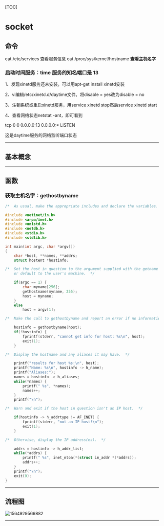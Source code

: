 

[TOC]

# socket

## 命令

cat /etc/services 查看服务信息
cat /proc/sys/kernel/hostname **查看主机名字**

### 启动时间服务：time 服务的知名端口是 13

1、发现xinetd服务还未安装，可以用apt-get install xinetd安装

2、vi编辑/etc/xinetd.d/daytime文件，将disable = yes改为disable = no

3、注销系统或重启xinetd服务，用service xinetd stop然后service xinetd start

4、查看网络状态netstat -ant，即可看到

tcp        0      0 0.0.0.0:13              0.0.0.0:*               LISTEN

这是daytime服务的网络监听端口状态

------



## 基本概念

------



## 函数



### 获取主机名字：gethostbyname

```cpp
/*  As usual, make the appropriate includes and declare the variables.  */

#include <netinet/in.h>
#include <arpa/inet.h>
#include <unistd.h>
#include <netdb.h>
#include <stdio.h>
#include <stdlib.h>

int main(int argc, char *argv[])
{
    char *host, **names, **addrs;
    struct hostent *hostinfo;

/*  Set the host in question to the argument supplied with the getname call,
    or default to the user's machine.  */

    if(argc == 1) {
        char myname[256];
        gethostname(myname, 255);
        host = myname;
    }
    else
        host = argv[1];

/*  Make the call to gethostbyname and report an error if no information is found.  */

    hostinfo = gethostbyname(host);
    if(!hostinfo) {
        fprintf(stderr, "cannot get info for host: %s\n", host);
        exit(1);
    }

/*  Display the hostname and any aliases it may have.  */

    printf("results for host %s:\n", host);
    printf("Name: %s\n", hostinfo -> h_name);
    printf("Aliases:");
    names = hostinfo -> h_aliases;
    while(*names) {
        printf(" %s", *names);
        names++;
    }
    printf("\n");

/*  Warn and exit if the host in question isn't an IP host.  */

    if(hostinfo -> h_addrtype != AF_INET) {
        fprintf(stderr, "not an IP host!\n");
        exit(1);
    }

/*  Otherwise, display the IP address(es).  */

    addrs = hostinfo -> h_addr_list;
    while(*addrs) {
        printf(" %s", inet_ntoa(*(struct in_addr *)*addrs));
        addrs++;
    }
    printf("\n");
    exit(0);
}


```

------



## 流程图

![1564929569882](C:\Users\hetong\AppData\Roaming\Typora\typora-user-images\1564929569882.png)

------







